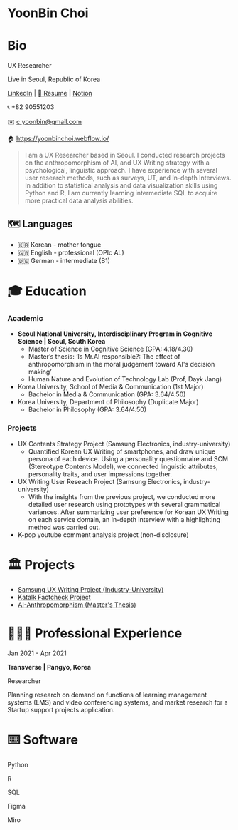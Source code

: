 # YoonBin Choi

# Bio

UX Researcher

Live in Seoul, Republic of Korea

[LinkedIn](https://www.linkedin.com/in/yoonbinchoi/) | [📄 Resume](https://drive.google.com/file/d/1U5RS8ZGTKoSbXBg9-7lDia23gHGgVNHC/view?usp=sharing) | [Notion](https://honorable-mule-ac4.notion.site/YoonBin-Choi-2042d799b1cf402790876ca63e2e7de3)

📞  +82 90551203

✉️  c.yoonbin@gmail.com

🏠 https://yoonbinchoi.webflow.io/

> I am a UX Researcher based in Seoul. I conducted research projects on the anthropomorphism of AI, and UX Writing strategy with a psychological, linguistic approach. I have experience with several user research methods, such as surveys, UT, and In-depth Interviews. In addition to statistical analysis and data visualization skills using Python and R, I am currently learning intermediate SQL to acquire more practical data analysis abilities.
> 

## 🗺 Languages
- 🇰🇷 Korean - mother tongue
- 🇬🇧 English - professional (OPIc AL)
- 🇩🇪 German - intermediate (B1)

# 🎓 Education

### **Academic**

- **Seoul National University, Interdisciplinary Program in Cognitive Science | Seoul, South Korea**
    - Master of Science in Cognitive Science (GPA: 4.18/4.30)
    - Master’s thesis: ‘Is Mr.AI responsible?: The effect of anthropomorphism in the moral judgement toward AI's decision making’
    - Human Nature and Evolution of Technology Lab (Prof, Dayk Jang)
- Korea University, School of Media & Communication (1st Major)
    - Bachelor in Media & Communication (GPA: 3.64/4.50)
- Korea University, Department of Philosophy (Duplicate Major)
    - Bachelor in Philosophy (GPA: 3.64/4.50)

### Projects

- UX Contents Strategy Project (Samsung Electronics, industry-university)
    - Quantified Korean UX Writing of smartphones, and draw unique persona of each device. Using a personality questionnaire and SCM (Stereotype Contents Model), we connected linguistic attributes, personality traits, and user impressions together.
- UX Writing User Reseach Project (Samsung Electronics, industry-university)
    - With the insights from the previous project, we conducted more detailed user research using prototypes with several grammatical variances. After summarizing user preference for Korean UX Writing on each service domain, an In-depth interview with a highlighting method was carried out.
- K-pop youtube comment analysis project (non-disclosure)


# 🏛 Projects
- [Samsung UX Writing Project (Industry-University)](https://yoonbinchoi.webflow.io/work/project-1)
- [Katalk Factcheck Project](https://yoonbinchoi.webflow.io/work/project-3)
- [AI-Anthropomorphism (Master's Thesis)](https://yoonbinchoi.webflow.io/work/project-4)

# 🧑🏻‍💻 Professional Experience

Jan 2021 - Apr 2021

**Transverse | Pangyo, Korea**

Researcher

Planning research on demand on functions of learning management systems (LMS) and video conferencing systems, and market research for a Startup support projects application.

# ⌨️ Software

Python

R

SQL

Figma

Miro
